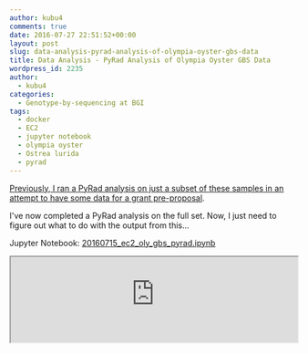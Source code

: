 ```yaml
---
author: kubu4
comments: true
date: 2016-07-27 22:51:52+00:00
layout: post
slug: data-analysis-pyrad-analysis-of-olympia-oyster-gbs-data
title: Data Analysis - PyRad Analysis of Olympia Oyster GBS Data
wordpress_id: 2235
author:
  - kubu4
categories:
  - Genotype-by-sequencing at BGI
tags:
  - docker
  - EC2
  - jupyter notebook
  - olympia oyster
  - Ostrea lurida
  - pyrad
---
```


[Previously, I ran a PyRad analysis on just a subset of these samples in an attempt to have some data for a grant pre-proposal](https://robertslab.github.io/sams-notebook/2016/04/18/data-analysis-subset-olympia-oyster-gbs-data-from-bgi-as-single-population-using-pyrad.html).

I've now completed a PyRad analysis on the full set. Now, I just need to figure out what to do with the output from this...

Jupyter Notebook: [20160715_ec2_oly_gbs_pyrad.ipynb](https://github.com/sr320/LabDocs/blob/master/jupyter_nbs/sam/20160715_ec2_oly_gbs_pyrad.ipynb)

<iframe src="https://render.githubusercontent.com/view/ipynb?commit=c1e549dd4589ae576c337b0fc464a37f2b69b487&enc_url=68747470733a2f2f7261772e67697468756275736572636f6e74656e742e636f6d2f73723332302f4c6162446f63732f633165353439646434353839616535373663333337623066633436346133376632623639623438372f6a7570797465725f6e62732f73616d2f32303136303731355f6563325f6f6c795f6762735f70797261642e6970796e62&nwo=sr320%2FLabDocs&path=jupyter_nbs%2Fsam%2F20160715_ec2_oly_gbs_pyrad.ipynb&repository_id=13746500#7fe46fa8-a8ac-4655-b3c3-2e602a4652c8" width="100%" same_height_as="window" scrolling="yes"></iframe>
